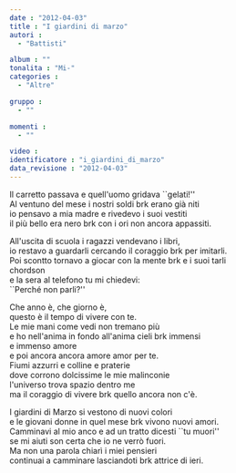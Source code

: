 ```yaml
---
date : "2012-04-03"
title : "I giardini di marzo"
autori : 
  - "Battisti"

album : ""
tonalita : "Mi-"
categories : 
  - "Altre"

gruppo : 
  - ""

momenti : 
  - ""

video : 
identificatore : "i_giardini_di_marzo"
data_revisione : "2012-04-03"
---
```

  
  
Il carretto passava e quell'uomo gridava ``gelati!''   
Al ventuno del mese i nostri soldi brk erano già  niti   
io pensavo a mia madre e rivedevo i suoi vestiti   
il più bello era nero brk con i ori non ancora appassiti.  
  
  
  
All'uscita di scuola i ragazzi vendevano i libri,  
io restavo a guardarli cercando il coraggio brk per imitarli.  
Poi scontto tornavo a giocar con la mente brk e i suoi tarli   
chordson   
e la sera al telefono tu mi chiedevi:   
``Perché non parli?''   
  
  
Che anno è, che giorno è,  
questo è il tempo di vivere con te.  
Le mie mani come vedi non tremano più   
e ho nell'anima  in fondo all'anima cieli brk immensi   
e immenso amore   
e poi ancora ancora amore amor per te.   
Fiumi azzurri e colline e praterie   
dove corrono dolcissime le mie malinconie   
l'universo trova spazio dentro me   
ma il coraggio di vivere brk quello ancora non c'è.  
  
  
  
I giardini di Marzo si vestono di nuovi colori   
e le giovani donne in quel mese brk vivono nuovi amori.   
Camminavi al mio anco e ad un tratto dicesti ``tu muori''   
se mi aiuti son certa che io ne verrò fuori.   
Ma non una parola chiarì i miei pensieri   
continuai a camminare lasciandoti brk attrice di ieri.   
  
  
  
